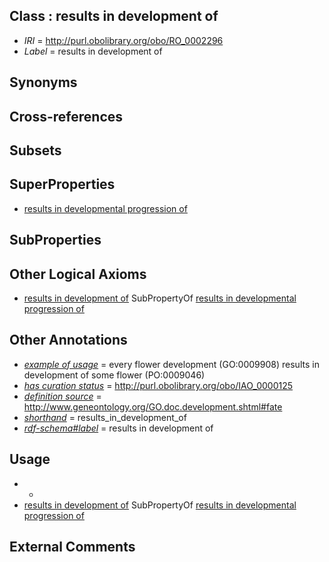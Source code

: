 
## Class : results in development of

 * *IRI* = http://purl.obolibrary.org/obo/RO_0002296
 * *Label* = results in development of

## Synonyms


## Cross-references


## Subsets


## SuperProperties

 * [results in developmental progression of](../../RO/95/RO_0002295.md)

## SubProperties


## Other Logical Axioms

 * [results in development of](../../RO/96/RO_0002296.md) SubPropertyOf [results in developmental progression of](../../RO/95/RO_0002295.md)

## Other Annotations

 * *[example of usage](../../IAO/12/IAO_0000112.md)* = every flower development (GO:0009908) results in development of some flower (PO:0009046)
 * *[has curation status](../../IAO/14/IAO_0000114.md)* = http://purl.obolibrary.org/obo/IAO_0000125
 * *[definition source](../../IAO/19/IAO_0000119.md)* = http://www.geneontology.org/GO.doc.development.shtml#fate
 * *[shorthand](../../nd/oboInOwl#shorthand.md)* = results_in_development_of
 * *[rdf-schema#label](../../el/rdf-schema#label.md)* = results in development of

## Usage

 * -
 * [results in development of](../../RO/96/RO_0002296.md) SubPropertyOf [results in developmental progression of](../../RO/95/RO_0002295.md)

## External Comments

